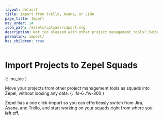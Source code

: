 ```yaml
---
layout: default
title: Import from Trello, Asana, or JIRA
page_title: Import
nav_order: 14
icon_path: /assets/uploads/import.svg
description: Not too pleased with other project management tools? Switch to Zepel for FREE. Import from Trello, Asana, or JIRA without data loss.
permalink: import/
has_children: true
---
```


# Import Projects to Zepel Squads
{: .no_toc }

Move your projects from other project management tools as squads into Zepel, without loosing any data. 
{: .fs-6 .fw-300 }

Zepel has a one click-import so you can effortlessly switch from Jira, Asana, and Trello, and start working on your squads right from where you left off.